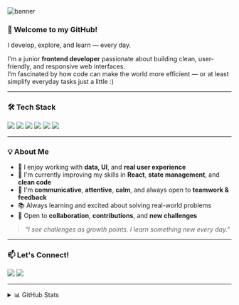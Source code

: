 <!-- Banner -->
<img src="https://capsule-render.vercel.app/api?type=waving&color=0:6db3f2,100:1e3c72&height=200&section=header&text=Hi,%20I'm%20Katia!&fontSize=40&fontAlign=center&fontColor=ffffff" alt="banner" />

### 👋 Welcome to my GitHub!

I develop, explore, and learn — every day.

I'm a junior **frontend developer** passionate about building clean, user-friendly, and responsive web interfaces.  
I’m fascinated by how code can make the world more efficient — or at least simplify everyday tasks just a little :)

---

### 🛠 Tech Stack

<img src="https://img.shields.io/badge/JavaScript-F7DF1E?style=for-the-badge&logo=javascript&logoColor=black"/>
<img src="https://img.shields.io/badge/React-20232A?style=for-the-badge&logo=react&logoColor=61DAFB"/>
<img src="https://img.shields.io/badge/Redux-593D88?style=for-the-badge&logo=redux&logoColor=white"/>
<img src="https://img.shields.io/badge/HTML5-E34F26?style=for-the-badge&logo=html5&logoColor=white"/>
<img src="https://img.shields.io/badge/CSS3-1572B6?style=for-the-badge&logo=css3&logoColor=white"/>
<img src="https://img.shields.io/badge/REST_API-0064a5?style=for-the-badge&logo=fastapi&logoColor=white"/>

---

### 💡 About Me

- 🔸 I enjoy working with **data, UI**, and **real user experience**
- 🔸 I'm currently improving my skills in **React**, **state management**, and **clean code**
- 💬 I'm **communicative**, **attentive**, **calm**, and always open to **teamwork & feedback**
- 📚 Always learning and excited about solving real-world problems
- 🤝 Open to **collaboration**, **contributions**, and **new challenges**

> *"I see challenges as growth points. I learn something new every day."*

---

### 📫 Let's Connect!

<a href="mailto:youremail@example.com"><img src="https://img.shields.io/badge/email-contact-ff5349?style=flat-square&logo=gmail&logoColor=white"/></a>
<a href="https://www.linkedin.com/in/yourprofile" target="_blank"><img src="https://img.shields.io/badge/LinkedIn-Connect-blue?style=flat-square&logo=linkedin&logoColor=white"/></a>
<!-- Add more links as needed -->

---

<!-- GitHub Stats Section -->
<details>
  <summary>📊 GitHub Stats</summary>
  <br/>
  <img src="https://github-readme-stats.vercel.app/api?username=yourusername&show_icons=true&theme=default&hide=prs"/>
</details>
